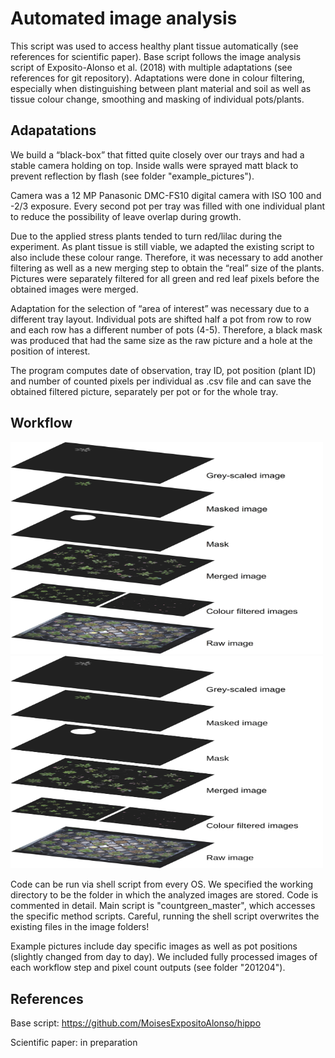 # Automated image analysis

This script was used to access healthy plant tissue automatically (see references for scientific paper). Base script follows the image analysis script of Exposito-Alonso et al. (2018) with multiple adaptations (see references for git repository). Adaptations were done in colour filtering, especially when distinguishing between plant material and soil as well as tissue colour change, smoothing and masking of individual pots/plants. 

## Adapatations

We build a “black-box” that fitted quite closely over our trays and had a stable camera holding on top. Inside walls were sprayed matt black to prevent reflection by flash (see folder "example_pictures"). 

Camera was a 12 MP Panasonic DMC-FS10 digital camera with ISO 100 and -2/3 exposure. Every second pot per tray was filled with one individual plant to reduce the possibility of leave overlap during growth. 

Due to the applied stress plants tended to turn red/lilac during the experiment. As plant tissue is still viable, we adapted the existing script to also include these colour range. Therefore, it was necessary to add another filtering as well as a new merging step to obtain the “real” size of the plants. Pictures were separately filtered for all green and red leaf pixels before the obtained images were merged.

Adaptation for the selection of “area of interest” was necessary due to a different tray layout. Individual pots are shifted half a pot from row to row and each row has a different number of pots (4-5). Therefore, a black mask was produced that had the same size as the raw picture and a hole at the position of interest. 

The program computes date of observation, tray ID, pot position (plant ID) and number of counted pixels per individual as .csv file and can save the obtained filtered picture, separately per pot or for the whole tray.

## Workflow

<img src="example_pictures/workflow_image_analysis.jpg" style=" width:500px ; height:339.8px "  >
<img src="example_pictures/workflow_image_analysis.svg" style=" width:500px ; height:339.8px "  >

Code can be run via shell script from every OS. We specified the working directory to be the folder in which the analyzed images are stored. Code is commented in detail. Main script is "countgreen_master", which accesses the specific method scripts. Careful, running the shell script overwrites the existing files in the image folders!

Example pictures include day specific images as well as pot positions (slightly changed from day to day). We included fully processed images of each workflow step and pixel count outputs (see folder "201204").

## References

Base script: https://github.com/MoisesExpositoAlonso/hippo

Scientific paper: in preparation

